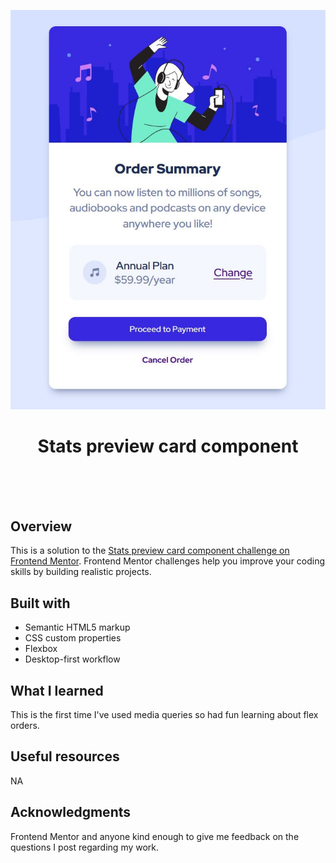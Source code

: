 <img src="https://github.com/FrontEndNick2022/Order-summary-component/blob/main/Preview.JPG?raw=true" ></img>

<h1 align="center">Stats preview card component</h1>

<br>
<br>
<br>

## Overview

This is a solution to the [Stats preview card component challenge on Frontend Mentor](https://www.frontendmentor.io/challenges/stats-preview-card-component-8JqbgoU62). Frontend Mentor challenges help you improve your coding skills by building realistic projects. 

## Built with 

- Semantic HTML5 markup
- CSS custom properties
- Flexbox
- Desktop-first workflow

## What I learned

This is the first time I've used media queries so had fun learning about flex orders.

## Useful resources

NA

## Acknowledgments

Frontend Mentor and anyone kind enough to give me feedback on the questions I post regarding my work.